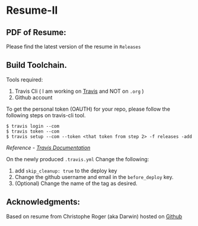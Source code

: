 # Resume-II

## PDF of Resume:
Please find the latest version of the resume in `Releases`


## Build Toolchain.
Tools required:

1. Travis Cli ( I am working on [Travis](https://travis-ci.com/) and NOT on `.org` )
2. Github account

To get the personal token (OAUTH) for your repo, please follow the following steps on travis-cli tool.
```
$ travis login --com
$ travis token --com
$ travis setup --com --token <that token from step 2> -f releases -add
```
*Reference - [Travis Documentation](https://docs.travis-ci.com/user/deployment/releases/)*

On the newly produced `.travis.yml` Change the following:
1. add `skip_cleanup: true` to the deploy key
2. Change the github username and email in the `before_deploy` key.
3. (Optional) Change the name of the tag as desired.


## Acknowledgments:
Based on resume from Christophe Roger (aka Darwin) hosted on [Github](https://github.com/darwiin/yaac-another-awesome-cv)
